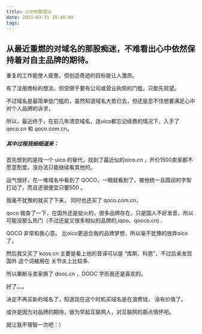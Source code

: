 ```yaml
---
title: 心中的那团火
date: 2021-03-31 18:48:00
tags:
---
```


## 从最近重燃的对域名的那股痴迷，不难看出心中依然保持着对自主品牌的期待。

重复的工作能使人疲惫，但创造奇迹的目标能让人激昂。

有了注册商标的想法，但受限于要有公司或营业执照的门槛，只能先观望。

不过域名是最简单低门槛的，虽然知道域名大势已去，但还是忍不住想要满足心中对个人品牌的诉求，

所以，最近终于，在前几年清空域名，连uico都忘记续费的情况下，入手了 qoco.cn 和 qoco.com.cn。

##### 其中过程我细细道来：

首先想到的是找一个 uico 的替代，找到了最近似的oico.cn ，开价1500卖家都不愿意割爱。没办法只能继续看其他的。 

运气很好，在一堆域名中看到了 QOCO，一眼就看到了，被他统一且圆润的字型打动了，而且还很便宜只要500 。

我毫不犹豫的就买了下来， 同时也还买了 qoco.com.cn，

qoco 我查了一下，在国外还是挺火的，很多品牌存在，只是国人不好发音，所以可能没那么热门（不过还是又很多相似的品牌的,iqoo、qooco.cn) .

QOCO 非常和我心意。 比oico更适合我的品牌梦想，所以毫不犹豫的放弃oico了，

然后我又买了 koos.cn 主要是看上他的音译可以是 “库斯、科思”，不过后来发现国外 这个词被用在 关节炎上比较多.

所以果断与卖家换了 dooc.cn ，DOOC 字形我还是喜欢的。


好了。。。

决定不再买新的域名了，知道现在这个时机买域名是在浪费钱， 没有价值了。

或许是因为对品牌的期待，做为早起互联网人，对互联网的那点情怀吧。

就让我不理智一次吧：）
